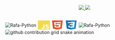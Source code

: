 <!-- DASHBOARD'S -->
<p align="center">
  <a href="https://github.com/TechdevSLA">
    <img height="175em" src="https://github-profile-summary-cards.vercel.app/api/cards/profile-details?username=TechdevSLA&theme=radical" />
    <img height="250em" src="https://github-readme-stats.vercel.app/api?username=TechdevSLA&rank_icon=github&show_icons=true&theme=radical" />
    <!--     <img height="195em" src="https://github-readme-stats.vercel.app/api/top-langs/?username=TechdevSLA&layout=compact&langs_count=7&theme=radical" /> -->
  </a>
</p>

<!-- SKILL'S -->
<div style="display: inline_block"><br>
  <img align="center" alt="Rafa-Python" height="50" width="40"
  src="https://user-images.githubusercontent.com/105400359/179813859-3524f8eb-2c4e-4721-9d0b-20aaa07e40de.gif">
  <img align="center" alt="Rafa-Js" height="30" width="40"      
  src="https://raw.githubusercontent.com/devicons/devicon/master/icons/javascript/javascript-plain.svg">
  <img align="center" alt="Rafa-HTML" height="30" width="40"  
  src="https://raw.githubusercontent.com/devicons/devicon/master/icons/html5/html5-original.svg">
  <img align="center" alt="Rafa-CSS" height="30" width="40" 
  src="https://raw.githubusercontent.com/devicons/devicon/master/icons/css3/css3-original.svg">
  <img align="center" alt="Rafa-Python" height="50" width="40" 
  src="https://user-images.githubusercontent.com/105400359/179813859-3524f8eb-2c4e-4721-9d0b-20aaa07e40de.gif"> 
</div>

<picture>
  <source media="(prefers-color-scheme: dark)" srcset="https://raw.githubusercontent.com/TechdevSLA/TechdevSLA/output/github-contribution-grid-snake-dark.svg">
  <source media="(prefers-color-scheme: light)" srcset="https://raw.githubusercontent.com/TechdevSLA/TechdevSLA/output/github-contribution-grid-snake.svg">
  <img alt="github contribution grid snake animation" src="https://raw.githubusercontent.com/TechdevSLA/TechdevSLA/output/github-contribution-grid-snake.svg">
</picture>
<br><br>

<!-- SOBRE MIM! 
<div>
    <img height="80em" align="center" src="https://github.com/TechdevSLA/TechdevSLA/blob/main/robot.gif">
    <a href="https://github.com/Alexsandro-Simas-Lopes">
        <img height="80em" align="center" src="https://readme-typing-svg.demolab.com/?lines=<Hello+World!>;I+am+Alex.Simas!">
    </a>
</div>-->
<!-- 
- 👋 Olá, sou @Alexsandro-Simas-Lopes. Atualmente trabalho como estagiário no setor de pesquisa e desenvolvimento da SEDUC/AM
- 🌱 Trabalho com desenvolvimento front-end, mas tambem possuo um breve conhecimento de back-and
- 💞️ Durante meu tempo de Estágio adquiri conhecimentos em HTML, CSS, Java e JavaScript. E continuo aprendendo a cada dia
- 📫 Estou procurando colaborar em projetos sociais de desenvolvimento de sites cristãos e ONG's.
## 🚀 Olá eu sou Alexsandro Simas Lopes, estou iniciando minha carreira na área de Desenvolvimento! 👨‍💻 -->
  
<!-- IMAGEM DE PLANETA GIT -->
<!-- <img align="center" alt="" width="auto"  src="https://github-readme-stats.vercel.app/api/pin/?username=Alexsandro-Simas-Lopes&repo=Alexsandro-Simas-Lopes&theme=radical"
src="https://github.githubassets.com/images/modules/site/home/globe.jpg" style="> -->

